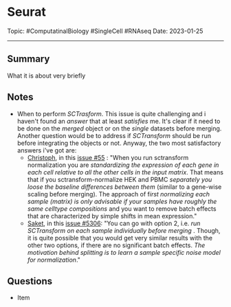 
# Seurat
Topic: #ComputatinalBiology #SingleCell #RNAseq 
Date: 2023-01-25

---

## Summary
What it is about very briefly

## Notes
- When to perform *SCTrasform*. This issue is quite challenging and i haven't found an *answer* that at least *satisfies* me. It's clear if it need to be done on the *merged* object or on the *single* datasets before merging. Another question would be to address if *SCTransform* should be run before integrating the objects or not. Anyway, the two most satisfactory answers i've got are:
	- [Christoph](https://github.com/ChristophH), in this [issue #55](https://github.com/satijalab/sctransform/issues/55#issuecomment-633843730) : "When you run sctransform normalization you are *standardizing the expression of each gene in each cell relative to all the other cells in the input matrix*. That means that if you sctransform-normalize HEK and PBMC *separately you loose the baseline differences between them* (similar to a gene-wise scaling before merging). The approach of f*irst normalizing each sample (matrix) is only advisable if your samples have roughly the same celltype compositions* and you want to remove batch effects that are characterized by simple shifts in mean expression."
	- [Saket](https://github.com/saketkc), in this [issue #5306](https://github.com/satijalab/seurat/issues/5306): "You can go with option 2, i.e. *run SCTransform on each sample individually before merging* . Though, it is quite possible that you would get very similar results with the other two options, if there are no significant batch effects. *The motivation behind splitting is to learn a sample specific noise model for normalization*."

## Questions
- Item



